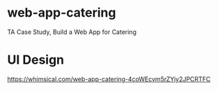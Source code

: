# web-app-catering
TA Case Study, Build a Web App for Catering


# UI Design
https://whimsical.com/web-app-catering-4coWEcvm5rZYiy2JPCRTFC